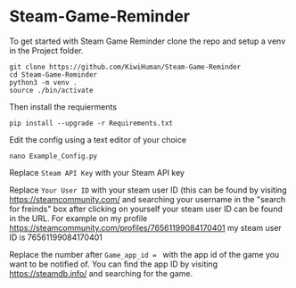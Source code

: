 # Steam-Game-Reminder
To get started with Steam Game Reminder clone the repo and setup a venv in the Project folder. 
```
git clone https://github.com/KiwiHuman/Steam-Game-Reminder
cd Steam-Game-Reminder
python3 -m venv .
source ./bin/activate
```
Then install the requierments 
```
pip install --upgrade -r Requirements.txt
```

Edit the config using a text editor of your choice

```
nano Example_Config.py
```
Replace `Steam API Key` with your Steam API key

Replace `Your User ID` with your steam user ID (this can be found by visiting https://steamcommunity.com/ and searching your username in the "search for freinds" box after clicking on yourself your steam user ID can be found in the URL. For example on my profile https://steamcommunity.com/profiles/76561199084170401 my steam user ID is 76561199084170401

Replace the number after `Game_app_id = ` with the app id of the game you want to be notified of. You can find the app ID by visiting https://steamdb.info/ and searching for the game. 

